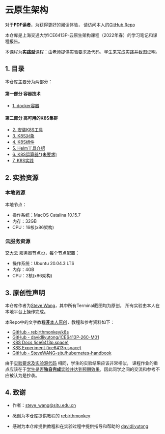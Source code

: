 # 云原生架构

对于**PDF读者**，为获得更好的阅读体验，
请访问本人的[GitHub Repo](https://github.com/SteveWANG-sjtu/cloud-native-architecture) 

本仓库是上海交通大学ICE6413P-云原生架构课程（2022年春）的学习笔记和课程报告。

本课程为**实践型**课程：由老师提供实验要求及代码，学生来完成实践并截图证明。



## 1. 目录
本仓库主要分为两部分：

#### 第一部分 容器技术
- [1. docker容器](1_container)

#### 第二部分 高可用的K8S集群
- [2. 安装K8S工具](2_k8s_installation)
- [3. K8S对象](3_k8s_objects)
- [4. K8S组件](4_k8s_components)
- [5. Helm工具介绍](5_Helm)
- [6. K8S运算器*(未要求)](6_k8s_operator)
- [7. K8S实践](7_k8s_lab)



## 2. 实验资源

### 本地资源

本地节点：
- 操作系统：MacOS Catalina 10.15.7
- 内存：32GB
- CPU：16核(x86架构)

### 云服务资源

[交大云](https://jcloud.sjtu.edu.cn/) 服务器节点`x3`，每个节点配置：
- 操作系统：Ubuntu 20.04.3 LTS
- 内存：4GB
- CPU：2核(x86架构)


## 3. 原创性声明

本仓库作者为[Steve Wang](mailto:steve_wang@sjtu.edu.cn)，其中所有Terminal截图均为原创， 所有实验由本人在本地平台上操作完成。

本Repo中的文字教程<u>**非**本人原创</u>，教程和参考资料如下：
- [GitHub - rebirthmonkey/k8s](https://github.com/rebirthmonkey/k8s)
- [GitHub - davidliyutong/ICE6413P-260-M01](https://github.com/davidliyutong/ICE6413P-260-M01)
- [K8S Docs (ice6413p.space)](https://docs.ice6413p.space/)
- [K8S Experiment (ice6413p.space)](https://report.ice6413p.space/)
- [GitHub - SteveWANG-sjtu/hubernetes-handbook](https://github.com/SteveWANG-sjtu/kubernetes-handbook)


由于[实验要求及实验源代码](https://github.com/rebirthmonkey/k8s) 相同，学生的实验结果应该非常相似，
课程作业的重点应该在于<u>学生是否**独自完成**实验并达到预期效果</u>，因此同学之间的交流和参考不应被认为是抄袭。

## 4. 致谢

- 作者：steve_wang@sjtu.edu.cn

- 感谢为本仓库提供教程的 [rebirthmonkey](https://github.com/rebirthmonkey/)

- 感谢为本仓库提供教程和在实验过程中提供指导和帮助的 [davidliyutong](https://github.com/davidliyutong/)

